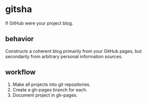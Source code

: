 gitsha
======

If GitHub were your project blog.

behavior
--------

Constructs a coherent blog primarily from your GitHub pages, but secondarily from arbitrary personal information sources.

workflow
--------

1. Make all projects into git repositories.
2. Create a gh-pages branch for each.
3. Document project in gh-pages.
